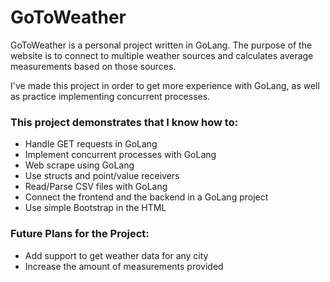 # GoToWeather
GoToWeather is a personal project written in GoLang. The purpose of the website is to connect to multiple weather sources and calculates average measurements based on those sources.

I've made this project in order to get more experience with GoLang, as well as practice implementing concurrent processes.

### This project demonstrates that I know how to:
- Handle GET requests in GoLang
- Implement concurrent processes with GoLang
- Web scrape using GoLang
- Use structs and point/value receivers
- Read/Parse CSV files with GoLang
- Connect the frontend and the backend in a GoLang project
- Use simple Bootstrap in the HTML

### Future Plans for the Project:
- Add support to get weather data for any city
- Increase the amount of measurements provided

